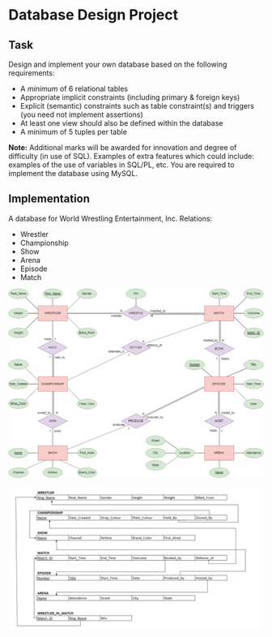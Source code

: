 # Database Design Project

## Task
Design and implement your own database based on the following requirements:

- A *minimum* of 6 relational tables
- Appropriate implicit constraints (including primary & foreign keys)
- Explicit (semantic) constraints such as table constraint(s) and triggers (you need not implement assertions)
- At least one view should also be defined within the database
- A minimum of 5 tuples per table

**Note:** Additional marks will be awarded for innovation and degree of difficulty (in use of SQL). Examples of extra features which could include: examples of the use of variables in SQL/PL, etc.
You are required to implement the database using MySQL.

## Implementation
A database for World Wrestling Entertainment, Inc.
Relations:
- Wrestler
- Championship
- Show
- Arena
- Episode
- Match

![Entity Relationship Diagram](entity-relationship-model.png)

![Relational Diagram](relational-diagram.png)